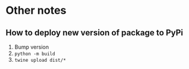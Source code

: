 # Other notes

## How to deploy new version of package to PyPi

1. Bump version
2. `python -m build`
3. `twine upload dist/*`